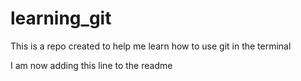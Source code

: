 # learning_git


This is a repo created to help me learn how to use git in the terminal


I am now adding this line to the readme
